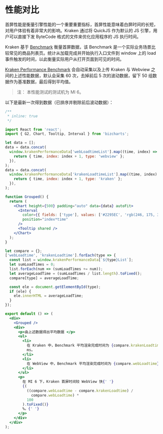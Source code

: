# 性能对比

首屏性能是衡量引擎性能的一个重要重要指标，首屏性能意味着白屏时间的长短，对用户体验有着非常大的影响。Kraken 通过将 QuickJS 作为默认的 JS 引擎，用户可以直接下发 ByteCode 格式的文件来优化应用程序的 JS 执行时间。

Kraken 基于 [Benchmark](https://github.com/openkraken/kraken/tree/main/performance_tests/benchmark) 衡量首屏数据，该 Benchmark 是一个实际业务场景比较常见的商品列表页。统计从加载完成并开始执行入口文件到 window 上的 load 事件触发的时间，以此衡量实际用户从打开页面到可见的时间。

[Kraken Performance Benchmark](https://github.com/openkraken/kraken/blob/main/scripts/run_benchmark.js) 会自动采集以及上传 Kraken 与 Webview 之间的上述性能数据，默认会采集 60 次，去掉前后 5 次的波动数据，留下 50 组数据作为基准数据，最后得到平均值。

> 注： 本性能测试的测试机为 MI 6。

以下是最新一次得到数据（已排序并剔除前后波动数据）：

<div>

```jsx
/**
 * inline: true
 */

import React from 'react';
import { G2, Chart, Tooltip, Interval } from 'bizcharts';

let data = [];
data = data.concat(
  window.krakenPerformanceData['webLoadtimeList'].map((time, index) => {
    return { time, index: index + 1, type: 'webview' };
  }),
);
data = data.concat(
  window.krakenPerformanceData['krakenLoadtimeList'].map((time, index) => {
    return { time, index: index + 1, type: 'kraken' };
  }),
);

function Grouped() {
  return (
    <Chart height={500} padding="auto" data={data} autoFit>
      <Interval
        color={{ fields: ['type'], values: ['#2295EC', 'rgb(246, 175, 31)'] }}
        position="index*time"
      />
      <Tooltip shared />
    </Chart>
  );
}

let compare = {};
['webLoadtime', 'krakenLoadtime'].forEach(type => {
  const list = window.krakenPerformanceData[`${type}List`];
  let sumLoadTimes = 0;
  list.forEach(num => (sumLoadTimes += num));
  let averageLoadTime = (sumLoadTimes / list.length).toFixed();
  compare[type] = averageLoadTime;

  const ele = document.getElementById(type);
  if (ele) {
    ele.innerHTML = averageLoadTime;
  }
});

export default () => (
  <div>
    <Grouped />
    <div>
      <p>由上述数据得出平均数据 </p>
      <ul>
        <li>
          在 Kraken 中，Benchmark 平均渲染完成时间为 {compare.krakenLoadtime}{' '}
          ms。
        </li>
        <li>
          在 WebView 中，Benchmark 平均渲染完成时间为 {compare.webLoadtime} ms。
        </li>
      </ul>
      <p>
        在 MI 6 下，Kraken 首屏时间较 WebView 快{' '}
        {(
          ((compare.webLoadtime - compare.krakenLoadtime) /
            compare.webLoadtime) *
          100
        ).toFixed()}
        %。{' '}
      </p>
    </div>
  </div>
);
```

</div>
